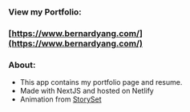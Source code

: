### View my Portfolio:

### [https://www.bernardyang.com/](https://www.bernardyang.com/)

### About:

- This app contains my portfolio page and resume.
- Made with NextJS and hosted on Netlify
- Animation from [StorySet](https://storyset.com/)
